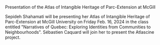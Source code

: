 
Presentation of the Atlas of Intangible Heritage of Parc-Extension at McGill

Sepideh Shahamati will be presenting her Atlas of Intangible Heritage of Parc-Extension at McGill University on Friday Feb. 16, 2024 in the class entitled "Narratives of Quebec: Exploring Identities from Communities to Neighbourhoods". Sébastien Caquard will join her to present the Atlascine project.
